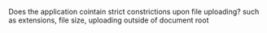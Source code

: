  Does the application cointain strict constrictions upon file uploading? such as extensions, file size, uploading outside of document root 